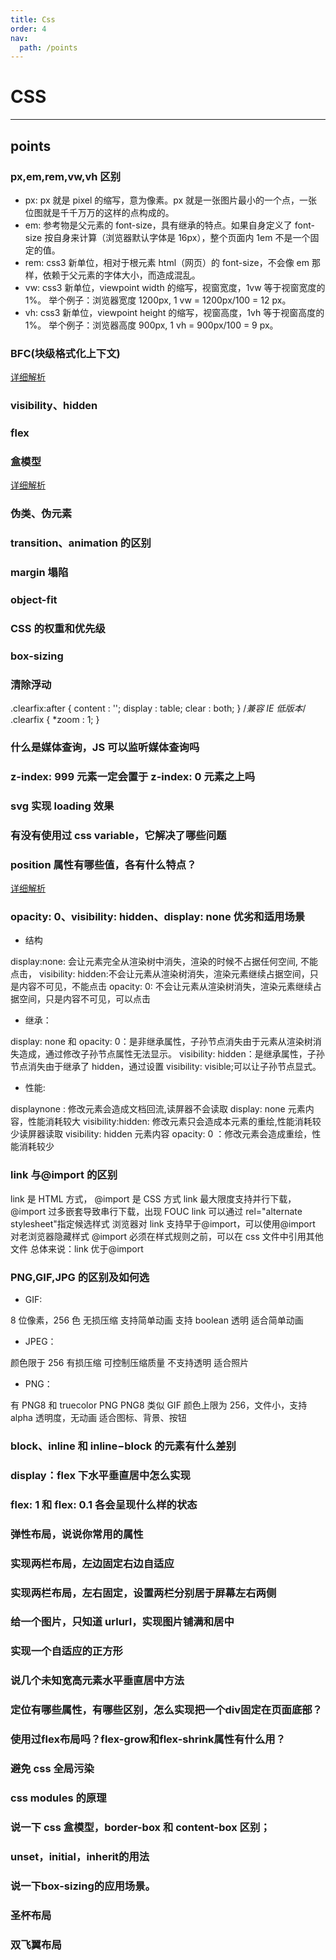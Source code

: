 ```yaml
---
title: Css
order: 4
nav:
  path: /points
---
```


# CSS

---

## points

### px,em,rem,vw,vh 区别

- px: px 就是 pixel 的缩写，意为像素。px 就是一张图片最小的一个点，一张位图就是千千万万的这样的点构成的。
- em: 参考物是父元素的 font-size，具有继承的特点。如果自身定义了 font-size 按自身来计算（浏览器默认字体是 16px），整个页面内 1em 不是一个固定的值。
- rem: css3 新单位，相对于根元素 html（网页）的 font-size，不会像 em 那样，依赖于父元素的字体大小，而造成混乱。
- vw: css3 新单位，viewpoint width 的缩写，视窗宽度，1vw 等于视窗宽度的 1%。
  举个例子：浏览器宽度 1200px, 1 vw = 1200px/100 = 12 px。
- vh: css3 新单位，viewpoint height 的缩写，视窗高度，1vh 等于视窗高度的 1%。
  举个例子：浏览器高度 900px, 1 vh = 900px/100 = 9 px。

### BFC(块级格式化上下文)

[详细解析](https://zhuanlan.zhihu.com/p/25321647)

### visibility、hidden

### flex

### 盒模型

[详细解析](https://segmentfault.com/a/1190000013069516)

### 伪类、伪元素

### transition、animation 的区别

### margin 塌陷

### object-fit

### CSS 的权重和优先级

### box-sizing

### 清除浮动

.clearfix:after {
content : '';
display : table;
clear : both;
}
/_兼容 IE 低版本_/
.clearfix {
\*zoom : 1;
}

### 什么是媒体查询，JS 可以监听媒体查询吗

### z-index: 999 元素一定会置于 z-index: 0 元素之上吗

### svg 实现 loading 效果

### 有没有使用过 css variable，它解决了哪些问题

### position 属性有哪些值，各有什么特点？

[详细解析](https://github.com/Advanced-Frontend/Daily-Interview-Question/issues/509)

### opacity: 0、visibility: hidden、display: none 优劣和适用场景

- 结构

display:none: 会让元素完全从渲染树中消失，渲染的时候不占据任何空间, 不能点击，
visibility: hidden:不会让元素从渲染树消失，渲染元素继续占据空间，只是内容不可见，不能点击
opacity: 0: 不会让元素从渲染树消失，渲染元素继续占据空间，只是内容不可见，可以点击

- 继承：

display: none 和 opacity: 0：是非继承属性，子孙节点消失由于元素从渲染树消失造成，通过修改子孙节点属性无法显示。
visibility: hidden：是继承属性，子孙节点消失由于继承了 hidden，通过设置 visibility: visible;可以让子孙节点显式。

- 性能:

displaynone : 修改元素会造成文档回流,读屏器不会读取 display: none 元素内容，性能消耗较大
visibility:hidden: 修改元素只会造成本元素的重绘,性能消耗较少读屏器读取 visibility: hidden 元素内容
opacity: 0 ：修改元素会造成重绘，性能消耗较少

### link 与@import 的区别

link 是 HTML 方式， @import 是 CSS 方式
link 最大限度支持并行下载，@import 过多嵌套导致串行下载，出现 FOUC
link 可以通过 rel="alternate stylesheet"指定候选样式
浏览器对 link 支持早于@import，可以使用@import 对老浏览器隐藏样式
@import 必须在样式规则之前，可以在 css 文件中引用其他文件
总体来说：link 优于@import

### PNG,GIF,JPG 的区别及如何选

- GIF:

8 位像素，256 色
无损压缩
支持简单动画
支持 boolean 透明
适合简单动画

- JPEG：

颜色限于 256
有损压缩
可控制压缩质量
不支持透明
适合照片

- PNG：

有 PNG8 和 truecolor PNG
PNG8 类似 GIF 颜色上限为 256，文件小，支持 alpha 透明度，无动画
适合图标、背景、按钮

### block、inline 和 inline−block 的元素有什么差别

### display：flex 下水平垂直居中怎么实现

### flex: 1 和 flex: 0.1 各会呈现什么样的状态

### 弹性布局，说说你常用的属性

### 实现两栏布局，左边固定右边自适应

### 实现两栏布局，左右固定，设置两栏分别居于屏幕左右两侧

### 给一个图片，只知道 urlurl，实现图片铺满和居中

### 实现一个自适应的正方形

### 说几个未知宽高元素水平垂直居中方法

### 定位有哪些属性，有哪些区别，怎么实现把一个div固定在页面底部？

### 使用过flex布局吗？flex-grow和flex-shrink属性有什么用？

### 避免 css 全局污染

### css modules 的原理

### 说一下 css 盒模型，border-box 和 content-box 区别；

### unset，initial，inherit的用法

### 说一下box-sizing的应用场景。

### 圣杯布局

### 双飞翼布局

